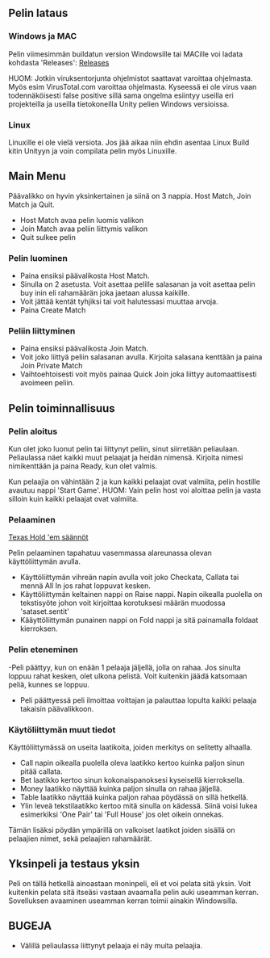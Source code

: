 ## Pelin lataus

### Windows ja MAC
Pelin viimesimmän buildatun version Windowsille tai MACille voi ladata kohdasta 'Releases':
[Releases](https://github.com/porrasm/otm-harjoitustyo/releases)

HUOM: Jotkin viruksentorjunta ohjelmistot saattavat varoittaa ohjelmasta. Myös esim VirusTotal.com varoittaa ohjelmasta. Kyseessä ei ole virus vaan todennäköisesti false positive sillä sama ongelma esiintyy useilla eri projekteilla ja useilla tietokoneilla Unity pelien Windows versioissa.

### Linux
Linuxille ei ole vielä versiota. Jos jää aikaa niin ehdin asentaa Linux Build kitin Unityyn ja voin compilata pelin myös Linuxille.

## Main Menu

Päävalikko on hyvin yksinkertainen ja siinä on 3 nappia. Host Match, Join Match ja Quit.

- Host Match avaa pelin luomis valikon
- Join Match avaa peliin liittymis valikon
- Quit sulkee pelin

### Pelin luominen

- Paina ensiksi päävalikosta Host Match.
- Sinulla on 2 asetusta. Voit asettaa pelille salasanan ja voit asettaa pelin buy inin eli rahamäärän joka jaetaan alussa kaikille.
- Voit jättää kentät tyhjiksi tai voit halutessasi muuttaa arvoja.
- Paina Create Match

### Peliin liittyminen

- Paina ensiksi päävalikosta Join Match.
- Voit joko liittyä peliin salasanan avulla. Kirjoita salasana kenttään ja paina Join Private Match
- Vaihtoehtoisesti voit myös painaa Quick Join joka liittyy automaattisesti avoimeen peliin.

## Pelin toiminnallisuus

### Pelin aloitus

Kun olet joko luonut pelin tai liittynyt peliin, sinut siirretään peliaulaan. Peliaulassa näet kaikki muut pelaajat ja heidän nimensä. Kirjoita nimesi nimikenttään ja paina Ready, kun olet valmis.

Kun pelaajia on vähintään 2 ja kun kaikki pelaajat ovat valmiita, pelin hostille avautuu nappi 'Start Game'. HUOM: Vain pelin host voi aloittaa pelin ja vasta silloin kuin kaikki pelaajat ovat valmiita.

### Pelaaminen

[Texas Hold 'em säännöt](https://www.pokerlistings.com/poker-rules-texas-holdem)

Pelin pelaaminen tapahatuu vasemmassa alareunassa olevan käyttöliittymän avulla.

- Käyttöliittymän vihreän napin avulla voit joko Checkata, Callata tai mennä All In jos rahat loppuvat kesken.
- Käyttöliittymän keltainen nappi on Raise nappi. Napin oikealla puolella on tekstisyöte johon voit kirjoittaa korotuksesi määrän muodossa 'sataset.sentit'
- Kääyttöliittymän punainen nappi on Fold nappi ja sitä painamalla foldaat kierroksen.

### Pelin eteneminen
-Peli päättyy, kun on enään 1 pelaaja jäljellä, jolla on rahaa. Jos sinulta loppuu rahat kesken, olet ulkona pelistä. Voit kuitenkin jäädä katsomaan peliä, kunnes se loppuu.
- Peli päättyessä peli ilmoittaa voittajan ja palauttaa lopulta kaikki pelaaja takaisin päävalikkoon. 

### Käytöliittymän muut tiedot
Käyttöliittymässä on useita laatikoita, joiden merkitys on selitetty alhaalla.

- Call napin oikealla puolella oleva laatikko kertoo kuinka paljon sinun pitää callata.
- Bet laatikko kertoo sinun kokonaispanoksesi kyseisellä kierroksella.
- Money laatikko näyttää kuinka paljon sinulla on rahaa jäljellä.
- Table laatikko näyttää kuinka paljon rahaa pöydässä on sillä hetkellä.
- Ylin leveä tekstilaatikko kertoo mitä sinulla on kädessä. Siinä voisi lukea esimerkiksi 'One Pair' tai 'Full House' jos olet oikein onnekas.

Tämän lisäksi pöydän ympärillä on valkoiset laatikot joiden sisällä on pelaajien nimet, sekä pelaajien rahamäärät.

## Yksinpeli ja testaus yksin

Peli on tällä hetkellä ainoastaan moninpeli, eli et voi pelata sitä yksin. Voit kuitenkin pelata sitä itseäsi vastaan avaamalla pelin auki useamman kerran. Sovelluksen avaaminen useamman kerran toimii ainakin Windowsilla.

## BUGEJA

- Välillä peliaulassa liittynyt pelaaja ei näy muita pelaajia. 
